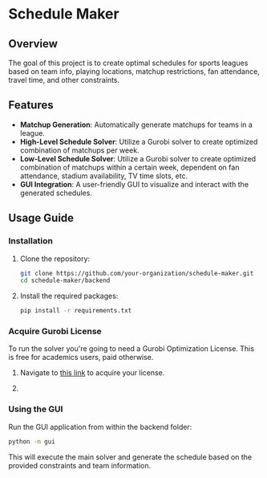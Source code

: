 # Schedule Maker

## Overview
The goal of this project is to create optimal schedules for sports leagues based on team info, playing locations, matchup restrictions, fan attendance, travel time, and other constraints. 

## Features
* **Matchup Generation**: Automatically generate matchups for teams in a league.
* **High-Level Schedule Solver**: Utilize a Gurobi solver to create optimized combination of matchups per week.
* **Low-Level Schedule Solver**: Utilize a Gurobi solver to create optimized combination of matchups within a certain week, dependent on fan attendance, stadium availability, TV time slots, etc.
* **GUI Integration**: A user-friendly GUI to visualize and interact with the generated schedules.

## Usage Guide

### Installation
1. Clone the repository:
    ```sh
    git clone https://github.com/your-organization/schedule-maker.git
    cd schedule-maker/backend
    ```

2. Install the required packages:
    ```sh
    pip install -r requirements.txt
    ```

### Acquire Gurobi License
To run the solver you're going to need a Gurobi Optimization License. This is free for academics users, paid otherwise.

1. Navigate to [this link](https://support.gurobi.com/hc/en-us/articles/12684663118993-How-do-I-obtain-a-Gurobi-license) to acquire your license.

2. 
### Using the GUI
Run the GUI application from within the backend folder:
```sh
python -m gui
```

This will execute the main solver and generate the schedule based on the provided constraints and team information.
